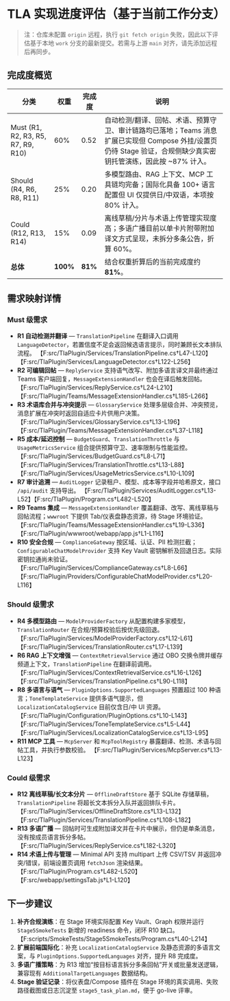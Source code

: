 # TLA 实现进度评估（基于当前工作分支）

> 注：仓库未配置 `origin` 远程，执行 `git fetch origin` 失败，因此以下评估基于本地 `work` 分支的最新提交。若需与上游 `main` 对齐，请先添加远程后再同步。

## 完成度概览

| 分类 | 权重 | 完成度 | 说明 |
| --- | --- | --- | --- |
| Must (R1, R2, R3, R5, R7, R9, R10) | 60% | 0.52 | 自动检测/翻译、回帖、术语、预算守卫、审计链路均已落地；Teams 消息扩展已实现但 Compose 外挂/设置页仍待 Stage 验证，合规侧缺少真实密钥托管演练，因此按 ~87% 计入。 |
| Should (R4, R6, R8, R11) | 25% | 0.20 | 多模型路由、RAG 上下文、MCP 工具链均完备；国际化具备 100+ 语言配置但 UI 仅提供日/中双语，本项按 80% 计入。 |
| Could (R12, R13, R14) | 15% | 0.09 | 离线草稿/分片与术语上传管理实现度高；多语广播目前以单卡片附带附加译文方式呈现，未拆分多条公告，折算 60%。 |
| **总体** | **100%** | **81%** | 结合权重折算后的当前完成度约 **81%**。 |

## 需求映射详情

### Must 级需求

- **R1 自动检测并翻译** — `TranslationPipeline` 在翻译入口调用 `LanguageDetector`，若置信度不足会返回候选语言提示，同时兼顾长文本排队流程。 【F:src/TlaPlugin/Services/TranslationPipeline.cs†L47-L120】【F:src/TlaPlugin/Services/LanguageDetector.cs†L122-L256】
- **R2 可编辑回帖** — `ReplyService` 支持语气改写、附加多语言译文并最终通过 Teams 客户端回复，`MessageExtensionHandler` 也会在译后触发回帖。 【F:src/TlaPlugin/Services/ReplyService.cs†L24-L210】【F:src/TlaPlugin/Teams/MessageExtensionHandler.cs†L185-L266】
- **R3 术语库合并与冲突提示** — `GlossaryService` 处理多层级合并、冲突预览，消息扩展在冲突时返回自适应卡片供用户决策。 【F:src/TlaPlugin/Services/GlossaryService.cs†L13-L196】【F:src/TlaPlugin/Teams/MessageExtensionHandler.cs†L37-L118】
- **R5 成本/延迟控制** — `BudgetGuard`、`TranslationThrottle` 与 `UsageMetricsService` 组合提供预算守卫、速率限制与性能监控。 【F:src/TlaPlugin/Services/BudgetGuard.cs†L8-L71】【F:src/TlaPlugin/Services/TranslationThrottle.cs†L13-L88】【F:src/TlaPlugin/Services/UsageMetricsService.cs†L10-L109】
- **R7 审计追溯** — `AuditLogger` 记录租户、模型、成本等字段并哈希原文，接口 `/api/audit` 支持导出。 【F:src/TlaPlugin/Services/AuditLogger.cs†L13-L52】【F:src/TlaPlugin/Program.cs†L482-L520】
- **R9 Teams 集成** — `MessageExtensionHandler` 覆盖翻译、改写、离线草稿与回帖流程；`wwwroot` 下提供 Tab/仪表盘静态资源，待 Stage 环境验证。 【F:src/TlaPlugin/Teams/MessageExtensionHandler.cs†L19-L336】【F:src/TlaPlugin/wwwroot/webapp/app.js†L1-L116】
- **R10 安全合规** — `ComplianceGateway` 按区域、认证、PII 检测拦截；`ConfigurableChatModelProvider` 支持 Key Vault 密钥解析及回退日志。实际密钥拉通尚未验证。 【F:src/TlaPlugin/Services/ComplianceGateway.cs†L8-L66】【F:src/TlaPlugin/Providers/ConfigurableChatModelProvider.cs†L20-L116】

### Should 级需求

- **R4 多模型路由** — `ModelProviderFactory` 从配置构建多家模型，`TranslationRouter` 在合规/预算校验后按优先级回退。 【F:src/TlaPlugin/Services/ModelProviderFactory.cs†L12-L61】【F:src/TlaPlugin/Services/TranslationRouter.cs†L17-L139】
- **R6 RAG 上下文增强** — `ContextRetrievalService` 通过 OBO 交换令牌并缓存频道上下文，`TranslationPipeline` 在翻译前调用。 【F:src/TlaPlugin/Services/ContextRetrievalService.cs†L16-L126】【F:src/TlaPlugin/Services/TranslationPipeline.cs†L90-L118】
- **R8 多语言与语气** — `PluginOptions.SupportedLanguages` 预置超过 100 种语言；`ToneTemplateService` 提供多语气提示，但 `LocalizationCatalogService` 目前仅含日/中 UI 资源。 【F:src/TlaPlugin/Configuration/PluginOptions.cs†L10-L143】【F:src/TlaPlugin/Services/ToneTemplateService.cs†L5-L44】【F:src/TlaPlugin/Services/LocalizationCatalogService.cs†L13-L95】
- **R11 MCP 工具** — `McpServer` 和 `McpToolRegistry` 暴露翻译、检测、术语与回帖工具，并执行参数校验。 【F:src/TlaPlugin/Services/McpServer.cs†L13-L123】

### Could 级需求

- **R12 离线草稿/长文本分片** — `OfflineDraftStore` 基于 SQLite 存储草稿，`TranslationPipeline` 将超长文本拆分入队并返回排队卡片。 【F:src/TlaPlugin/Services/OfflineDraftStore.cs†L13-L132】【F:src/TlaPlugin/Services/TranslationPipeline.cs†L108-L182】
- **R13 多语广播** — 回帖时可生成附加译文并在卡片中展示，但仍是单条消息，没有按成员语言拆分多帖。 【F:src/TlaPlugin/Services/ReplyService.cs†L182-L320】
- **R14 术语上传与管理** — Minimal API 支持 multipart 上传 CSV/TSV 并返回冲突/错误，前端设置页调用 `fetchJson` 渲染结果。 【F:src/TlaPlugin/Program.cs†L482-L520】【F:src/webapp/settingsTab.js†L1-L120】

## 下一步建议

1. **补齐合规演练**：在 Stage 环境实际配置 Key Vault、Graph 权限并运行 `Stage5SmokeTests` 新增的 readiness 命令，闭环 R10 缺口。 【F:scripts/SmokeTests/Stage5SmokeTests/Program.cs†L40-L214】
2. **扩展前端国际化**：补充 `LocalizationCatalogService` 及静态资源的多语言文案，与 `PluginOptions.SupportedLanguages` 对齐，提升 R8 完成度。
3. **多语广播策略**：为 R13 增加“按目标语言拆分多条回帖”开关或批量发送逻辑，兼容现有 `AdditionalTargetLanguages` 数据结构。
4. **Stage 验证记录**：将仪表盘/Compose 插件在 Stage 环境的真实调用、失败路径截图或日志沉淀至 `stage5_task_plan.md`，便于 go-live 评审。


